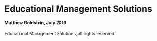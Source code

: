 # Educational Management Solutions
#### Matthew Goldstein, July 2016
Educational Management Solutions, all rights reserved.
